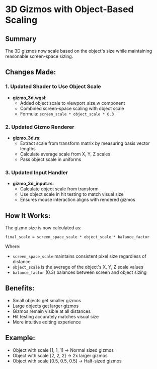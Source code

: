 # 3D Gizmos with Object-Based Scaling

## Summary
The 3D gizmos now scale based on the object's size while maintaining reasonable screen-space sizing.

## Changes Made:

### 1. Updated Shader to Use Object Scale
- **gizmo_3d.wgsl**: 
  - Added object scale to viewport_size.w component
  - Combined screen-space scaling with object scale
  - Formula: `screen_scale * object_scale * 0.3`

### 2. Updated Gizmo Renderer
- **gizmo_3d.rs**:
  - Extract scale from transform matrix by measuring basis vector lengths
  - Calculate average scale from X, Y, Z scales
  - Pass object scale in uniforms

### 3. Updated Input Handler
- **gizmo_3d_input.rs**:
  - Calculate object scale from transform
  - Use object scale in hit testing to match visual size
  - Ensures mouse interaction aligns with rendered gizmos

## How It Works:

The gizmo size is now calculated as:
```
final_scale = screen_space_scale * object_scale * balance_factor
```

Where:
- `screen_space_scale` maintains consistent pixel size regardless of distance
- `object_scale` is the average of the object's X, Y, Z scale values
- `balance_factor` (0.3) balances between screen and object sizing

## Benefits:
- Small objects get smaller gizmos
- Large objects get larger gizmos
- Gizmos remain visible at all distances
- Hit testing accurately matches visual size
- More intuitive editing experience

## Example:
- Object with scale [1, 1, 1] → Normal sized gizmos
- Object with scale [2, 2, 2] → 2x larger gizmos
- Object with scale [0.5, 0.5, 0.5] → Half-sized gizmos